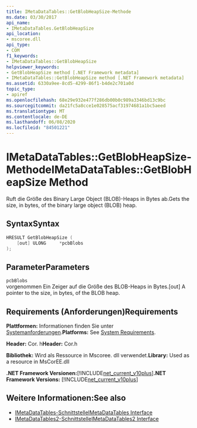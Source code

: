 ```yaml
---
title: IMetaDataTables::GetBlobHeapSize-Methode
ms.date: 03/30/2017
api_name:
- IMetaDataTables.GetBlobHeapSize
api_location:
- mscoree.dll
api_type:
- COM
f1_keywords:
- IMetaDataTables::GetBlobHeapSize
helpviewer_keywords:
- GetBlobHeapSize method [.NET Framework metadata]
- IMetaDataTables::GetBlobHeapSize method [.NET Framework metadata]
ms.assetid: 6330a9ee-8cd5-4299-86f1-b4de2c701a0d
topic_type:
- apiref
ms.openlocfilehash: 68e29e932e477f286db00b0c989a3346bd13c9bc
ms.sourcegitcommit: da21fc5a8cce1e028575acf31974681a1bc5aeed
ms.translationtype: MT
ms.contentlocale: de-DE
ms.lasthandoff: 06/08/2020
ms.locfileid: "84501221"
---
```

# <a name="imetadatatablesgetblobheapsize-method"></a><span data-ttu-id="3a069-102">IMetaDataTables::GetBlobHeapSize-Methode</span><span class="sxs-lookup"><span data-stu-id="3a069-102">IMetaDataTables::GetBlobHeapSize Method</span></span>
<span data-ttu-id="3a069-103">Ruft die Größe des Binary Large Object (BLOB)-Heaps in Bytes ab.</span><span class="sxs-lookup"><span data-stu-id="3a069-103">Gets the size, in bytes, of the binary large object (BLOB) heap.</span></span>  
  
## <a name="syntax"></a><span data-ttu-id="3a069-104">Syntax</span><span class="sxs-lookup"><span data-stu-id="3a069-104">Syntax</span></span>  
  
```cpp  
HRESULT GetBlobHeapSize (  
    [out] ULONG     *pcbBlobs  
);
```  
  
## <a name="parameters"></a><span data-ttu-id="3a069-105">Parameter</span><span class="sxs-lookup"><span data-stu-id="3a069-105">Parameters</span></span>  
 `pcbBlobs`  
 <span data-ttu-id="3a069-106">vorgenommen Ein Zeiger auf die Größe des BLOB-Heaps in Bytes.</span><span class="sxs-lookup"><span data-stu-id="3a069-106">[out] A pointer to the size, in bytes, of the BLOB heap.</span></span>  
  
## <a name="requirements"></a><span data-ttu-id="3a069-107">Requirements (Anforderungen)</span><span class="sxs-lookup"><span data-stu-id="3a069-107">Requirements</span></span>  
 <span data-ttu-id="3a069-108">**Plattformen:** Informationen finden Sie unter [Systemanforderungen](../../get-started/system-requirements.md).</span><span class="sxs-lookup"><span data-stu-id="3a069-108">**Platforms:** See [System Requirements](../../get-started/system-requirements.md).</span></span>  
  
 <span data-ttu-id="3a069-109">**Header:** Cor. h</span><span class="sxs-lookup"><span data-stu-id="3a069-109">**Header:** Cor.h</span></span>  
  
 <span data-ttu-id="3a069-110">**Bibliothek:** Wird als Ressource in Mscoree. dll verwendet.</span><span class="sxs-lookup"><span data-stu-id="3a069-110">**Library:** Used as a resource in MsCorEE.dll</span></span>  
  
 <span data-ttu-id="3a069-111">**.NET Framework Versionen:**[!INCLUDE[net_current_v10plus](../../../../includes/net-current-v10plus-md.md)]</span><span class="sxs-lookup"><span data-stu-id="3a069-111">**.NET Framework Versions:** [!INCLUDE[net_current_v10plus](../../../../includes/net-current-v10plus-md.md)]</span></span>  
  
## <a name="see-also"></a><span data-ttu-id="3a069-112">Weitere Informationen:</span><span class="sxs-lookup"><span data-stu-id="3a069-112">See also</span></span>

- [<span data-ttu-id="3a069-113">IMetaDataTables-Schnittstelle</span><span class="sxs-lookup"><span data-stu-id="3a069-113">IMetaDataTables Interface</span></span>](imetadatatables-interface.md)
- [<span data-ttu-id="3a069-114">IMetaDataTables2-Schnittstelle</span><span class="sxs-lookup"><span data-stu-id="3a069-114">IMetaDataTables2 Interface</span></span>](imetadatatables2-interface.md)

